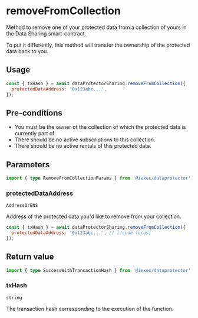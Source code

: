 # removeFromCollection

Method to remove one of your protected data from a collection of yours in the
Data Sharing smart-contract.

To put it differently, this method will transfer the ownership of the protected
data back to you.

## Usage

```js
const { txHash } = await dataProtectorSharing.removeFromCollection({
  protectedDataAddress: '0x123abc...',
});
```

## Pre-conditions

- You must be the owner of the collection of which the protected data is
  currently part of.
- There should be no active subscriptions to this collection.
- There should be no active rentals of this protected data.

## Parameters

```ts
import { type RemoveFromCollectionParams } from '@iexec/dataprotector';
```

### protectedDataAddress

`AddressOrENS`

Address of the protected data you'd like to remove from your collection.

```js
const { txHash } = await dataProtectorSharing.removeFromCollection({
  protectedDataAddress: '0x123abc...', // [!code focus]
});
```

## Return value

```ts
import { type SuccessWithTransactionHash } from '@iexec/dataprotector';
```

### txHash

`string`

The transaction hash corresponding to the execution of the function.
